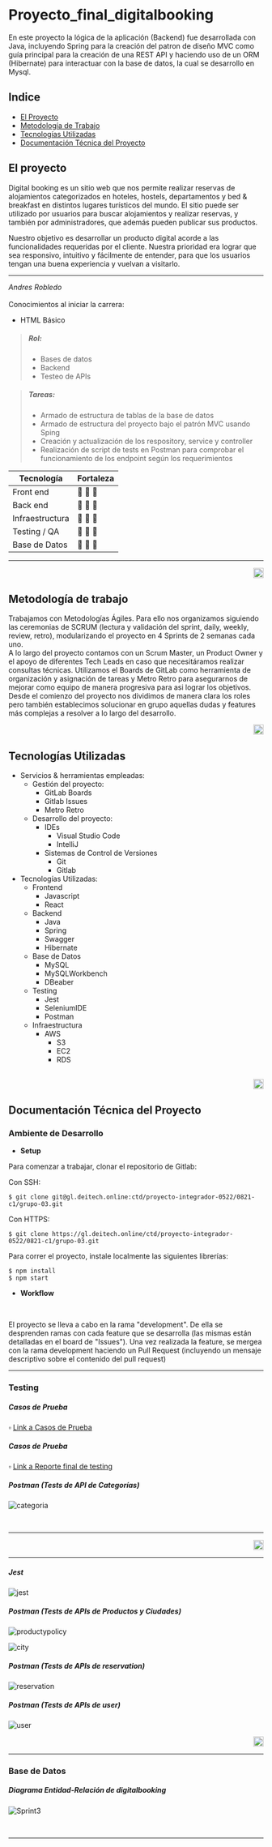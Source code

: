 # Proyecto_final_digitalbooking
En este proyecto la lógica de la aplicación (Backend) fue desarrollada con Java, incluyendo Spring para la creación del patron de diseño MVC como guía principal para la creación de una REST API y haciendo uso de un ORM (Hibernate) para interactuar con la base de datos, la cual se desarrollo en Mysql.

## Indice
* [El Proyecto](#proyecto)
* [Metodología de Trabajo](#metodología-de-trabajo)
* [Tecnologías Utilizadas](#tecnologías-utilizadas)
* [Documentación Técnica del Proyecto](#documentación-técnica-del-proyecto)



## El proyecto
Digital booking es un sitio web que nos permite realizar reservas de alojamientos categorizados en hoteles, hostels, departamentos y bed & breakfast en distintos lugares turísticos del mundo.
El sitio puede ser utilizado por usuarios para buscar alojamientos y realizar reservas, y también por administradores, que además pueden publicar sus productos.

Nuestro objetivo es desarrollar un producto digital acorde a las funcionalidades requeridas por el cliente. Nuestra prioridad era lograr que sea responsivo, intuitivo y fácilmente de entender, para que los usuarios tengan una buena experiencia y vuelvan a visitarlo.
<br>

---

<summary><em>Andres Robledo</em></summary>

<br>
Conocimientos al iniciar la carrera:
<ul>
<li>HTML Básico</li>
</ul>

<blockquote>
<h5>Rol:</h5>
<ul>
<li>Bases de datos</li>
<li>Backend</li>
<li>Testeo de APIs</li>
</ul>
</blockquote>
<blockquote>
<h5>Tareas: </h5>
<ul>
<li>Armado de estructura de tablas de la base de datos</li>
<li>Armado de estructura del proyecto bajo el patrón MVC usando Sping</li>
<li>Creación y actualización de los respository, service y controller</li>
<li>Realización de script de tests en Postman para comprobar el funcionamiento de los endpoint según los requerimientos</li>
</ul>
</blockquote>

| Tecnología | Fortaleza |
| ------ | ------ |
| Front end | 🔵 🔘 🔘 |
| Back end | 🔵 🔵 🔘 |
| Infraestructura | 🔵 🔘 🔘 |
| Testing / QA | 🔵 🔘 🔘 |
| Base de Datos | 🔵 🔵 🔘 |


---

[<div align= "right"><img src="uploads/6f060f0408bc0475855bb4a7d9cd88da/flecha.png" width="20"></div>](#indice)

## Metodología de trabajo

Trabajamos con Metodologías Ágiles. Para ello nos organizamos siguiendo las ceremonias de SCRUM (lectura y validación del sprint, daily, weekly, review, retro), modularizando el proyecto en 4 Sprints de 2 semanas cada uno.<br>
A lo largo del proyecto contamos con un Scrum Master, un Product Owner y el apoyo de diferentes Tech Leads en caso que necesitáramos realizar consultas técnicas. Utilizamos el Boards de GitLab como herramienta de organización y asignación de tareas y Metro Retro para asegurarnos de mejorar como equipo de manera progresiva para asi lograr los objetivos. 
Desde el comienzo del proyecto nos dividimos de manera clara los roles pero también establecimos solucionar en grupo aquellas dudas y features más complejas a resolver a lo largo del desarrollo.

[<div align= "right"><img src="uploads/6f060f0408bc0475855bb4a7d9cd88da/flecha.png" width="20"></div>](#indice)


## Tecnologías Utilizadas
<ul>

<li>Servicios & herramientas empleadas:
<ul>
<li>Gestión del proyecto: 
<ul> 
<li>GitLab Boards</li>  
<li>Gitlab Issues</li>  
<li>Metro Retro</li>
</ul>

</li>
<li>Desarrollo del proyecto: 
<ul> 
<li>IDEs
<ul> 
<li>Visual Studio Code</li>  
<li>IntelliJ</li>  
</ul>
</li>  
<li>Sistemas de Control de Versiones
<ul> 
<li>Git</li>
<li>Gitlab</li>  
</ul></li>  
</ul>
</ul>
</li>

<li>Tecnologías Utilizadas:
<ul> 
<li>Frontend
<ul> 
<li>Javascript</li>  
<li>React</li>   
</ul>
</li>  
<li>Backend
<ul> 
<li>Java</li>  
<li>Spring</li>  
<li>Swagger</li>
<li>Hibernate</li> 
</ul>
</li>  
<li>Base de Datos
<ul> 
<li>MySQL</li>  
<li>MySQLWorkbench</li>
<li>DBeaber</li>  
</ul></li>  
<li>Testing
<ul> 
<li>Jest</li>  
<li>SeleniumIDE</li>  
<li>Postman</li>  
</ul></li>  
<li>Infraestructura
<ul>
<li> AWS
<ul>  
<li>S3</li>  
<li>EC2</li>  
<li>RDS</li>  
</ul>
</li>  
</ul>
</li> 
</ul>
</li>
</ul>

[<div align= "right"><img src="uploads/6f060f0408bc0475855bb4a7d9cd88da/flecha.png" width="20"></div>](#indice)
---
## Documentación Técnica del Proyecto

### Ambiente de Desarrollo

- **Setup**

Para comenzar a trabajar, clonar el repositorio de Gitlab: 

Con SSH: 
```
$ git clone git@gl.deitech.online:ctd/proyecto-integrador-0522/0821-c1/grupo-03.git
```

Con HTTPS: 
```
$ git clone https://gl.deitech.online/ctd/proyecto-integrador-0522/0821-c1/grupo-03.git
```

Para correr el proyecto, instale localmente las siguientes librerías:

```
$ npm install
$ npm start
```

- **Workflow**
<br>
<p>El proyecto se lleva a cabo en la rama "development". De ella se desprenden ramas con cada feature que se desarrolla (las mismas están detalladas en el board de "Issues"). Una vez realizada la feature, se mergea con la rama development haciendo un Pull Request (incluyendo un mensaje descriptivo sobre el contenido del pull request)</p>

---

###  Testing

##### Casos de Prueba

 ▫ [Link a Casos de Prueba](https://docs.google.com/spreadsheets/d/1bfJzKTFHmY1OdETJ3Pa8pM62OVbm7vrM/edit#gid=78607399) 
<br>

##### Casos de Prueba

 ▫ [Link a Reporte final de testing](https://docs.google.com/document/d/1SfuRLzVw7AcsZ58fu3UfNwrcbvtcCz8z/edit?usp=sharing&ouid=107403431941075889636&rtpof=true&sd=true) 
<br>

##### Postman (Tests de API de Categorías)
![categoria](https://user-images.githubusercontent.com/82002822/180569757-7ac2ffd5-0dca-4ff8-935c-b6eece072064.png)

<br>

---


[<div align= "right"><img src="uploads/6f060f0408bc0475855bb4a7d9cd88da/flecha.png" width="20"></div>](#indice)

---




##### Jest

![jest](https://user-images.githubusercontent.com/82002822/180570025-94c7dc9e-b5c2-4500-bf6d-360306e9733a.png)


##### Postman (Tests de APIs de Productos y Ciudades)

![productypolicy](https://user-images.githubusercontent.com/82002822/180570060-5376ab6b-94dc-433b-b601-5cc9d4ff2fc0.png)

![city](https://user-images.githubusercontent.com/82002822/180570069-a2e74de7-5bb5-46c2-8f5e-ed7d76e46c35.png)

##### Postman (Tests de APIs de reservation)

![reservation](https://user-images.githubusercontent.com/82002822/180572161-2a09d38f-6d7c-4684-99cf-ab36875e2fc7.png)

##### Postman (Tests de APIs de user)

![user](https://user-images.githubusercontent.com/82002822/180572214-1e1bc381-78ee-40d0-b76d-058bb4154201.png)


[<div align= "right"><img src="uploads/6f060f0408bc0475855bb4a7d9cd88da/flecha.png" width="20"></div>](#indice)

---

### Base de Datos
##### Diagrama Entidad-Relación de digitalbooking

![Sprint3](https://user-images.githubusercontent.com/82002822/180570153-15058cde-10f4-41c5-8eba-bd2aecfeee68.png)


<br>


---
